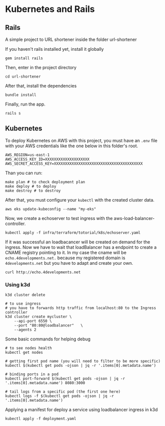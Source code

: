 Kubernetes and Rails
===


## Rails
A simple project to URL shortener inside the folder url-shortener

If you haven't rails installed yet, install it globally
```shell
gem install rails
```

Then, enter in the project directory
```shell
cd url-shortener
```

After that, install the dependencies
```shell
bundle install
```

Finally, run the app.
```shell
rails s
```


## Kubernetes

To deploy Kubernetes on AWS with this project, you must have an `.env` file with your AWS credentials like the one below in this folder's root.

```
AWS_REGION=us-east-1
AWS_ACCESS_KEY_ID=XXXXXXXXXXXXXXXXXXXX
AWS_SECRET_ACCESS_KEY=XXXXXXXXXXXXXXXXXXXXXXXXXXXXXXXXXXXXXXXX
```

Than you can run:

```shell
make plan # to check deployment plan
make deploy # to deploy
make destroy # to destroy
```

After that, you must configure your `kubectl` with the created cluster data.
```shell
aws eks update-kubeconfig --name "my-eks" 
```

Now, we create a echoserver to test ingress with the aws-load-balancer-controller.

```shell
kubectl apply -f infra/terraform/totorial/k8s/echoserver.yaml 
```

If it was successful an loadbacancer will be created on demand for the ingress.
Now we have to wait that loadBalancer has a endpoint to create a CNAME registry pointing to it.
In my case the cname will be `echo.4developments.net.` because my registered domain is `4developments.net` but you have to adapt and create your own.

```shell
curl http://echo.4developments.net
```


### Using k3d
```shell
k3d cluster delete

# to use ingress
# you have to forwards http traffic from localhost:80 to the Ingress controller
k3d cluster create mycluster \
    --api-port 6550 \
    --port "80:80@loadbalancer"   \
    --agents 2

```


Some basic commands for helping debug
```shell
# to see nodes health
kubectl get nodes 

# getting first pod name (you will need to filter to be more specific)
kubectl $(kubectl get pods -ojson | jq -r '.items[0].metadata.name')

# binding ports in a pod
kubectl port-forward $(kubectl get pods -ojson | jq -r '.items[0].metadata.name') 8080:3000

# tail logs from a specific pod (the first one here)
kubectl logs -f $(kubectl get pods -ojson | jq -r '.items[0].metadata.name')
```

Applying a manifest for deploy a service using loadbalancer ingress in k3d
```shell
kubectl apply -f deployment.yaml
```

